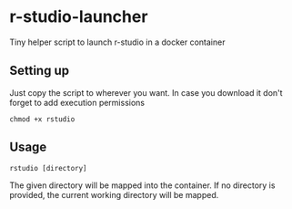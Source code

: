 # r-studio-launcher
Tiny helper script to launch r-studio in a docker container

## Setting up
Just copy the script to wherever you want. In case you download it don't forget to add execution permissions
```console
chmod +x rstudio
```

## Usage
```console
rstudio [directory]
```

The given directory will be mapped into the container. If no directory is provided, the current working directory will be mapped.
